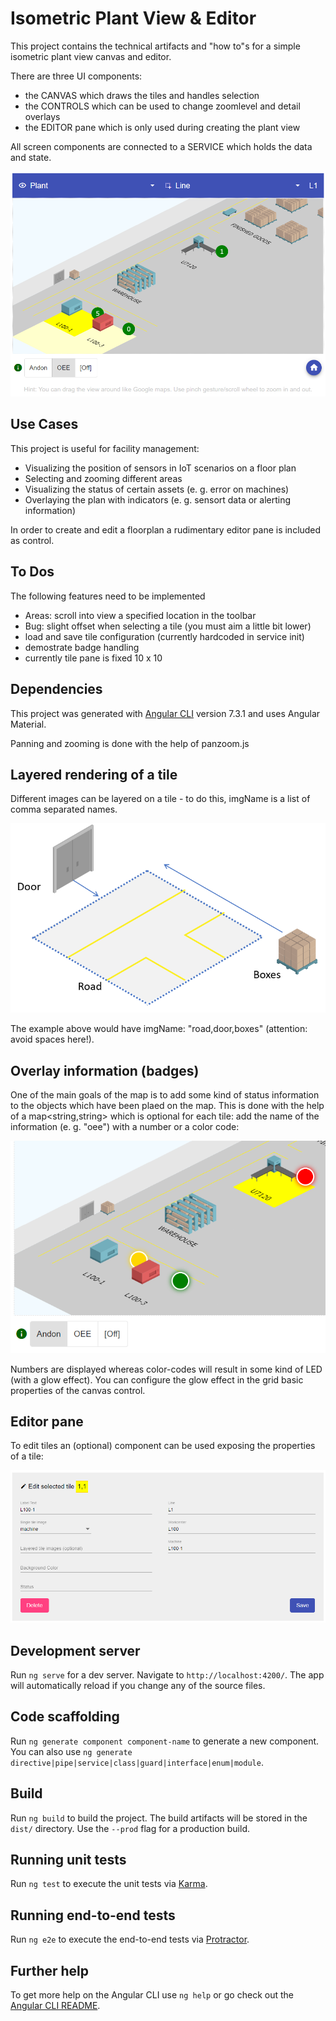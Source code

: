 # Isometric Plant View & Editor

This project contains the technical artifacts and "how to"s for a simple isometric plant view canvas and editor.

There are three UI components:

* the CANVAS which draws the tiles and handles selection
* the CONTROLS which can be used to change zoomlevel and detail overlays
* the EDITOR pane which is only used during creating the plant view

All screen components are connected to a SERVICE which holds the data and state.

![Demo screen](https://github.com/BulloRosso/isoplant/blob/master/screenshot.PNG?raw=true)

## Use Cases
This project is useful for facility management:

* Visualizing the position of sensors in IoT scenarios on a floor plan
* Selecting and zooming different areas 
* Visualizing the status of certain assets (e. g. error on machines)
* Overlaying the plan with indicators (e. g. sensort data or alerting information)

In order to create and edit a floorplan a rudimentary editor pane is included as control.

## To Dos
The following features need to be implemented
* Areas: scroll into view a specified location in the toolbar
* Bug: slight offset when selecting a tile (you must aim a little bit lower)
* load and save tile configuration (currently hardcoded in service init)
* demostrate badge handling
* currently tile pane is fixed 10 x 10

## Dependencies
This project was generated with [Angular CLI](https://github.com/angular/angular-cli) version 7.3.1 and uses Angular Material.

Panning and zooming is done with the help of panzoom.js

## Layered rendering of a tile
Different images can be layered on a tile - to do this, imgName is a list of comma separated names.

![Layering of elements](https://github.com/BulloRosso/isoplant/blob/master/tile-layers.PNG?raw=true)

The example above would have imgName: "road,door,boxes" (attention: avoid spaces here!).

## Overlay information (badges)
One of the main goals of the map is to add some kind of status information to the objects which
have been plaed on the map. This is done with the help of a map<string,string> which is optional for each tile: add the name of the information (e. g. "oee") with a number or a color code:

![Editing of elements](https://github.com/BulloRosso/isoplant/blob/master/badges.PNG?raw=true)

Numbers are displayed whereas color-codes will result in some kind of LED (with a glow effect). You can
configure the glow effect in the grid basic properties of the canvas control.

## Editor pane
To edit tiles an (optional) component can be used exposing the properties of a tile:

![Editing of elements](https://github.com/BulloRosso/isoplant/blob/master/editor.PNG?raw=true)

## Development server

Run `ng serve` for a dev server. Navigate to `http://localhost:4200/`. The app will automatically reload if you change any of the source files.

## Code scaffolding

Run `ng generate component component-name` to generate a new component. You can also use `ng generate directive|pipe|service|class|guard|interface|enum|module`.

## Build

Run `ng build` to build the project. The build artifacts will be stored in the `dist/` directory. Use the `--prod` flag for a production build.

## Running unit tests

Run `ng test` to execute the unit tests via [Karma](https://karma-runner.github.io).

## Running end-to-end tests

Run `ng e2e` to execute the end-to-end tests via [Protractor](http://www.protractortest.org/).

## Further help

To get more help on the Angular CLI use `ng help` or go check out the [Angular CLI README](https://github.com/angular/angular-cli/blob/master/README.md).
